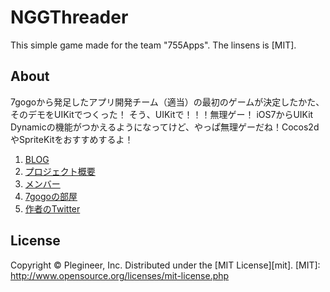 NGGThreader
============

This simple game made for the team "755Apps". The linsens is [MIT].

About
---------
7gogoから発足したアプリ開発チーム（適当）の最初のゲームが決定したかた、そのデモをUIKitでつくった！
そう、UIKitで！！！無理ゲー！
iOS7からUIKit Dynamicの機能がつかえるようになってけど、やっぱ無理ゲーだね！Cocos2dやSpriteKitをおすすめするよ！


1. [BLOG](http://755apps.blogspot.jp/ "ブログ")
2. [プロジェクト概要](http://755apps.blogspot.jp/p/blog-page.html "プロジェクト概要")
3. [メンバー](http://755apps.blogspot.jp/p/blog-page_24.html "メンバー表")
4. [7gogoの部屋](http://7gogo.jp/lp/k5_WiBKUsf1WkVIvojdMdG== "7gogoの部屋")
5. [作者のTwitter](https://twitter.com/s_0samu "Twitter")

License
----------
Copyright &copy; Plegineer, Inc.
Distributed under the [MIT License][mit].
[MIT]: http://www.opensource.org/licenses/mit-license.php
